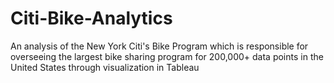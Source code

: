# Citi-Bike-Analytics
An analysis of the New York Citi's Bike Program which is responsible for overseeing the largest bike sharing program for 200,000+ data points in the United States through visualization in Tableau
